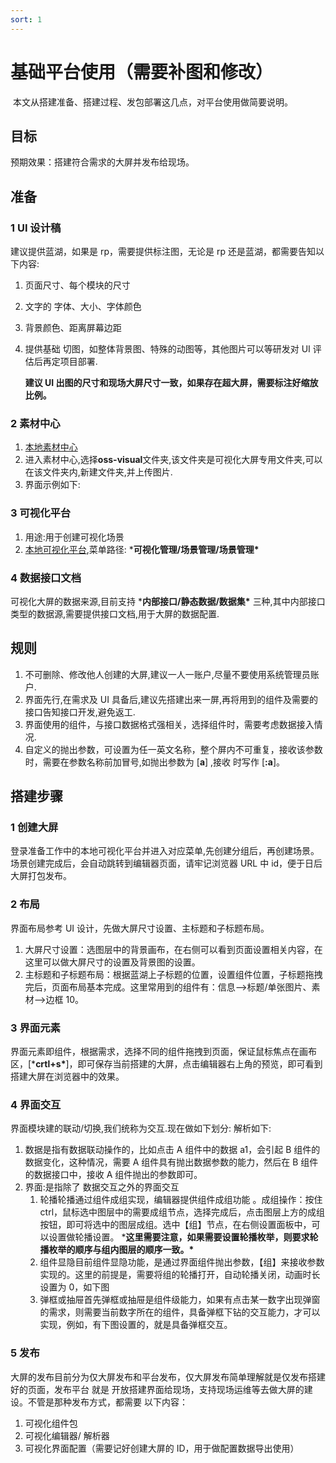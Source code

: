 ```yaml
---
sort: 1
---
```


# 基础平台使用（需要补图和修改）

​		本文从搭建准备、搭建过程、发包部署这几点，对平台使用做简要说明。

## 目标

预期效果：搭建符合需求的大屏并发布给现场。

## 准备

### 1 UI 设计稿

建议提供蓝湖，如果是 rp，需要提供标注图，无论是 rp 还是蓝湖，都需要告知以下内容:

1. 页面尺寸、每个模块的尺寸

2. 文字的 字体、大小、字体颜色

3. 背景颜色、距离屏幕边距

4. 提供基础 切图，如整体背景图、特殊的动图等，其他图片可以等研发对 UI 评估后再定项目部署.

   **建议 UI 出图的尺寸和现场大屏尺寸一致，如果存在超大屏，需要标注好缩放比例。**

### 2 素材中心

1. [本地素材中心](http://10.10.2.8:4007/)
2. 进入素材中心,选择**oss-visual**文件夹,该文件夹是可视化大屏专用文件夹,可以在该文件夹内,新建文件夹,并上传图片.
3. 界面示例如下:  

### 3 可视化平台

1. 用途:用于创建可视化场景
2. [本地可视化平台](http://10.10.2.8:9011/),菜单路径: ***可视化管理/场景管理/场景管理\***

### 4 数据接口文档

可视化大屏的数据来源,目前支持 ***内部接口/静态数据/数据集\*** 三种,其中内部接口类型的数据源,需要提供接口文档,用于大屏的数据配置.

## 规则

1. 不可删除、修改他人创建的大屏,建议一人一账户,尽量不要使用系统管理员账户.
2. 界面先行,在需求及 UI 具备后,建议先搭建出来一屏,再将用到的组件及需要的接口告知接口开发,避免返工.
3. 界面使用的组件，与接口数据格式强相关，选择组件时，需要考虑数据接入情况.
4. 自定义的抛出参数，可设置为任一英文名称，整个屏内不可重复，接收该参数时，需要在参数名称前加冒号,如抛出参数为 [**a**] ,接收 时写作 [**:a**]。

## 搭建步骤

### 1 创建大屏

登录准备工作中的本地可视化平台并进入对应菜单,先创建分组后，再创建场景。场景创建完成后，会自动跳转到编辑器页面，请牢记浏览器 URL 中 id，便于日后大屏打包发布。

### 2 布局

界面布局参考 UI 设计，先做大屏尺寸设置、主标题和子标题布局。

1. 大屏尺寸设置：选图层中的背景画布，在右侧可以看到页面设置相关内容，在这里可以做大屏尺寸的设置及背景图的设置。
2. 主标题和子标题布局：根据蓝湖上子标题的位置，设置组件位置，子标题拖拽完后，页面布局基本完成。这里常用到的组件有：信息-->标题/单张图片、素材-->边框 10。

### 3 界面元素

界面元素即组件，根据需求，选择不同的组件拖拽到页面，保证鼠标焦点在画布区，[***crtl+s\***]，即可保存当前搭建的大屏，点击编辑器右上角的预览，即可看到搭建大屏在浏览器中的效果。 

### 4 界面交互

界面模块建的联动/切换,我们统称为交互.现在做如下划分:  解析如下:

1. 数据是指有数据联动操作的，比如点击 A 组件中的数据 a1，会引起 B 组件的数据变化，这种情况，需要 A 组件具有抛出数据参数的能力，然后在 B 组件的数据接口中，接收 A 组件抛出的参数即可。
2. 界面:是指除了 数据交互之外的界面交互
   1. 轮播轮播通过组件成组实现，编辑器提供组件成组功能 。成组操作：按住 ctrl，鼠标选中图层中的需要成组节点，选择完成后，点击图层上方的成组按钮，即可将选中的图层成组。选中【组】节点，在右侧设置面板中，可以设置做轮播设置。 ***这里需要注意，如果需要设置轮播枚举，则要求轮播枚举的顺序与组内图层的顺序一致。\***
   2. 组件显隐目前组件显隐功能，是通过界面组件抛出参数，【组】来接收参数实现的。这里的前提是，需要将组的轮播打开，自动轮播关闭，动画时长设置为 0，如下图 
   3. 弹框或抽屉首先弹框或抽屉是组件级能力，如果有点击某一数字出现弹窗的需求，则需要当前数字所在的组件，具备弹框下钻的交互能力，才可以实现，例如，有下图设置的，就是具备弹框交互。

### 5 发布

大屏的发布目前分为仅大屏发布和平台发布，仅大屏发布简单理解就是仅发布搭建好的页面，发布平台 就是 开放搭建界面给现场，支持现场运维等去做大屏的建设。不管是那种发布方式，都需要 以下内容：

1. 可视化组件包
2. 可视化编辑器/ 解析器
3. 可视化界面配置（需要记好创建大屏的 ID，用于做配置数据导出使用）